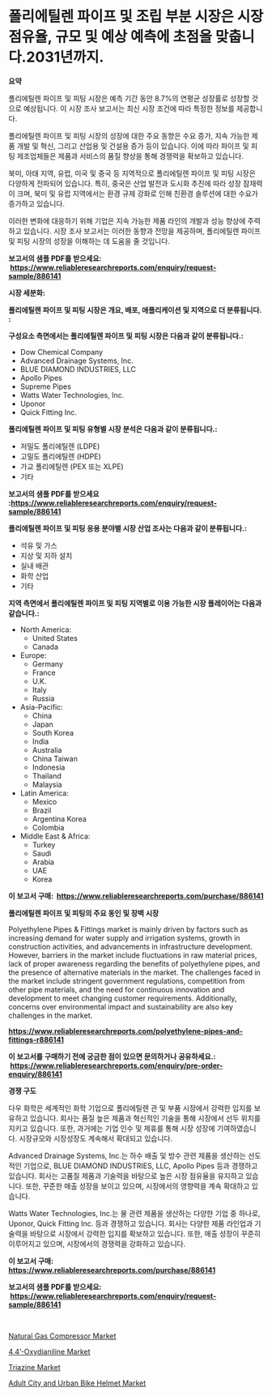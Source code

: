 <p><h1>폴리에틸렌 파이프 및 조립 부분 시장은 시장 점유율, 규모 및 예상 예측에 초점을 맞춥니다.2031년까지.</h1></p><p><strong>요약</strong></p>
<p><p>폴리에틸렌 파이프 및 피팅 시장은 예측 기간 동안 8.7%의 연평균 성장률로 성장할 것으로 예상됩니다. 이 시장 조사 보고서는 최신 시장 조건에 따라 특정한 정보를 제공합니다.</p><p>폴리에틸렌 파이프 및 피팅 시장의 성장에 대한 주요 동향은 수요 증가, 지속 가능한 제품 개발 및 혁신, 그리고 산업용 및 건설용 증가 등이 있습니다. 이에 따라 파이프 및 피팅 제조업체들은 제품과 서비스의 품질 향상을 통해 경쟁력을 확보하고 있습니다.</p><p>북미, 아태 지역, 유럽, 미국 및 중국 등 지역적으로 폴리에틸렌 파이프 및 피팅 시장은 다양하게 전파되어 있습니다. 특히, 중국은 산업 발전과 도시화 추진에 따라 성장 잠재력이 크며, 북미 및 유럽 지역에서는 환경 규제 강화로 인해 친환경 솔루션에 대한 수요가 증가하고 있습니다.</p><p>이러한 변화에 대응하기 위해 기업은 지속 가능한 제품 라인의 개발과 성능 향상에 주력하고 있습니다. 시장 조사 보고서는 이러한 동향과 전망을 제공하며, 폴리에틸렌 파이프 및 피팅 시장의 성장을 이해하는 데 도움을 줄 것입니다.</p></p>
<p><strong>보고서의 샘플 PDF를 받으세요: &nbsp;<a href="https://www.reliableresearchreports.com/enquiry/request-sample/886141">https://www.reliableresearchreports.com/enquiry/request-sample/886141</a></strong></p>
<p><strong>시장 세분화:</strong></p>
<p><strong> 폴리에틸렌 파이프 및 피팅 시장은 개요, 배포, 애플리케이션 및 지역으로 더 분류됩니다. :</strong></p>
<p><strong>구성요소 측면에서는 폴리에틸렌 파이프 및 피팅 시장은 다음과 같이 분류됩니다.:</strong></p>
<p><ul><li>Dow Chemical Company</li><li>Advanced Drainage Systems, Inc.</li><li>BLUE DIAMOND INDUSTRIES, LLC</li><li>Apollo Pipes</li><li>Supreme Pipes</li><li>Watts Water Technologies, Inc.</li><li>Uponor</li><li>Quick Fitting Inc.</li></ul></p>
<p><strong> 폴리에틸렌 파이프 및 피팅 유형별 시장 분석은 다음과 같이 분류됩니다.:</strong></p>
<p><ul><li>저밀도 폴리에틸렌 (LDPE)</li><li>고밀도 폴리에틸렌 (HDPE)</li><li>가교 폴리에틸렌 (PEX 또는 XLPE)</li><li>기타</li></ul></p>
<p><strong>보고서의 샘플 PDF를 받으세요 :<a href="https://www.reliableresearchreports.com/enquiry/request-sample/886141">https://www.reliableresearchreports.com/enquiry/request-sample/886141</a></strong></p>
<p><strong> 폴리에틸렌 파이프 및 피팅 응용 분야별 시장 산업 조사는 다음과 같이 분류됩니다.:</strong></p>
<p><ul><li>석유 및 가스</li><li>지상 및 지하 설치</li><li>실내 배관</li><li>화학 산업</li><li>기타</li></ul></p>
<p><strong>지역 측면에서 폴리에틸렌 파이프 및 피팅 지역별로 이용 가능한 시장 플레이어는 다음과 같습니다.:</strong></p>
<p><ul>
    <li>
        North America:
        <ul>
            <li>United States</li>
            <li>Canada</li>
        </ul>
    </li>
    <li>
        Europe:
        <ul>
            <li>Germany</li>
            <li>France</li>
            <li>U.K.</li>
            <li>Italy</li>
            <li>Russia</li>
        </ul>
    </li>
    <li>
        Asia-Pacific:
        <ul>
            <li>China</li>
            <li>Japan</li>
            <li>South Korea</li>
            <li>India</li>
            <li>Australia</li>
            <li>China Taiwan</li>
            <li>Indonesia</li>
            <li>Thailand</li>
            <li>Malaysia</li>
        </ul>
    </li>
    <li>
        Latin America:
        <ul>
            <li>Mexico</li>
            <li>Brazil</li>
            <li>Argentina Korea</li>
            <li>Colombia</li>
        </ul>
    </li>
    <li>
        Middle East & Africa:
        <ul>
            <li>Turkey</li>
            <li>Saudi</li>
            <li>Arabia</li>
            <li>UAE</li>
            <li>Korea</li>
        </ul>
    </li>
    </ul></p>
<p><strong>이 보고서 구매: &nbsp;<a href="https://www.reliableresearchreports.com/purchase/886141">https://www.reliableresearchreports.com/purchase/886141</a></strong></p>
<p><strong>폴리에틸렌 파이프 및 피팅의 주요 동인 및 장벽 시장</strong></p>
<p><p>Polyethylene Pipes & Fittings market is mainly driven by factors such as increasing demand for water supply and irrigation systems, growth in construction activities, and advancements in infrastructure development. However, barriers in the market include fluctuations in raw material prices, lack of proper awareness regarding the benefits of polyethylene pipes, and the presence of alternative materials in the market. The challenges faced in the market include stringent government regulations, competition from other pipe materials, and the need for continuous innovation and development to meet changing customer requirements. Additionally, concerns over environmental impact and sustainability are also key challenges in the market.</p></p>
<p><strong><a href="https://www.reliableresearchreports.com/polyethylene-pipes-and-fittings-r886141">https://www.reliableresearchreports.com/polyethylene-pipes-and-fittings-r886141</a></strong></p>
<p><strong>이 보고서를 구매하기 전에 궁금한 점이 있으면 문의하거나 공유하세요.: &nbsp;<a href="https://www.reliableresearchreports.com/enquiry/pre-order-enquiry/886141">https://www.reliableresearchreports.com/enquiry/pre-order-enquiry/886141</a></strong></p>
<p><strong>경쟁 구도</strong></p>
<p><p>다우 화학은 세계적인 화학 기업으로 폴리에틸렌 관 및 부품 시장에서 강력한 입지를 보유하고 있습니다. 회사는 품질 높은 제품과 혁신적인 기술을 통해 시장에서 선두 위치를 지키고 있습니다. 또한, 과거에는 기업 인수 및 제휴를 통해 시장 성장에 기여하였습니다. 시장규모와 시장성장도 계속해서 확대되고 있습니다.</p><p>Advanced Drainage Systems, Inc.는 하수 배출 및 방수 관련 제품을 생산하는 선도적인 기업으로, BLUE DIAMOND INDUSTRIES, LLC, Apollo Pipes 등과 경쟁하고 있습니다. 회사는 고품질 제품과 기술력을 바탕으로 높은 시장 점유율을 유지하고 있습니다. 또한, 꾸준한 매출 성장을 보이고 있으며, 시장에서의 영향력을 계속 확대하고 있습니다.</p><p>Watts Water Technologies, Inc.는 물 관련 제품을 생산하는 다양한 기업 중 하나로, Uponor, Quick Fitting Inc. 등과 경쟁하고 있습니다. 회사는 다양한 제품 라인업과 기술력을 바탕으로 시장에서 강력한 입지를 확보하고 있습니다. 또한, 매출 성장이 꾸준히 이루어지고 있으며, 시장에서의 경쟁력을 강화하고 있습니다.</p></p>
<p><strong>이 보고서 구매: &nbsp; <a href="https://www.reliableresearchreports.com/purchase/886141">https://www.reliableresearchreports.com/purchase/886141</a></strong></p>
<p><strong>보고서의 샘플 PDF를 받으세요: &nbsp;<a href="https://www.reliableresearchreports.com/enquiry/request-sample/886141">https://www.reliableresearchreports.com/enquiry/request-sample/886141</a></strong><strong></strong></p>
<p>&nbsp;</p>
<p><p><a href="https://github.com/singletonthaxterkelliehr2df/Market-Research-Report-List-2/blob/main/natural-gas-compressor-market.md">Natural Gas Compressor Market</a></p><p><a href="https://www.linkedin.com/pulse/44rsquo-oxydianilinenbspmarket-focuses-market-share-size-q30ne?trackingId=BzgTw%2FHoUKz5qTfGIBILfQ%3D%3D">4,4’-Oxydianiline Market</a></p><p><a href="https://github.com/kufem1/Market-Research-Report-List-2/blob/main/triazine-market.md">Triazine Market</a></p><p><a href="https://www.linkedin.com/pulse/adult-city-urban-bike-helmet-market-competitive-analysis-oq9ne?trackingId=Yi7Y10YyHiNNuLexQmmhNw%3D%3D">Adult City and Urban Bike Helmet Market</a></p></p>